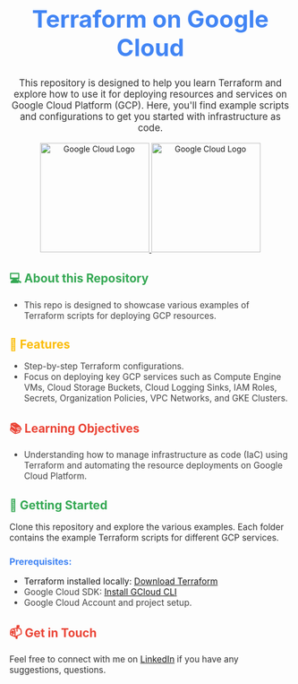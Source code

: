 <h1 style="text-align: center; font-size: 3em; color: #4285F4;">Terraform on Google Cloud</h1>

<p style="text-align: center; font-size: 1.2em; color: #333;">
  This repository is designed to help you learn Terraform and explore how to use it for deploying resources and services on Google Cloud Platform (GCP). Here, you'll find example scripts and configurations to get you started with infrastructure as code.
</p>

<div style="text-align: center;">
    <a href="https://www.terraform.io"> <img src="https://www.vectorlogo.zone/logos/terraformio/terraformio-ar21.svg" alt="Google Cloud Logo" width="195"/> <a/>
    <a href="https://cloud.google.com/docs/overview"> <img src="https://www.vectorlogo.zone/logos/google_cloud/google_cloud-ar21.svg" alt="Google Cloud Logo" width="195"/> <a/>
</div>

<h2 style="color: #34A853;">💻 About this Repository</h2>
<ul style="font-size: 1.1em; color: #444;">
    <li>This repo is designed to showcase various examples of Terraform scripts for deploying GCP resources.</li>
</ul>

<h2 style="color: #FBBC05;">🌟 Features</h2>
<ul style="font-size: 1.1em; color: #444;">
    <li>Step-by-step Terraform configurations.</li>
    <li>Focus on deploying key GCP services such as Compute Engine VMs, Cloud Storage Buckets, Cloud Logging Sinks, IAM Roles, Secrets, Organization Policies, VPC Networks, and GKE Clusters.</li>
</ul>

<h2 style="color: #EA4335;">📚 Learning Objectives</h2>
<ul style="font-size: 1.1em; color: #444;">
    <li>Understanding how to manage infrastructure as code (IaC) using Terraform and automating the resource deployments on Google Cloud Platform.</li>
</ul>

<h2 style="color: #34A853;">🔧 Getting Started</h2>
<p style="font-size: 1.1em; color: #333;">
    Clone this repository and explore the various examples. Each folder contains the example Terraform scripts for different GCP services.
</p>

<h3 style="color: #4285F4;">Prerequisites:</h3>
<ul style="font-size: 1.1em; color: #444;">
    <li>Terraform installed locally: <a href="https://www.terraform.io/downloads.html" target="_blank">Download Terraform</a></li>
    <li>Google Cloud SDK: <a href="https://cloud.google.com/sdk/docs/install" target="_blank">Install GCloud CLI</a></li>
    <li>Google Cloud Account and project setup.</li>
</ul>

<h2 style="color: #EA4335;">📫 Get in Touch</h2>
<p style="font-size: 1.1em; color: #333;">
    Feel free to connect with me on <a href="https://www.linkedin.com">LinkedIn</a> if you have any suggestions, questions.
</p>
